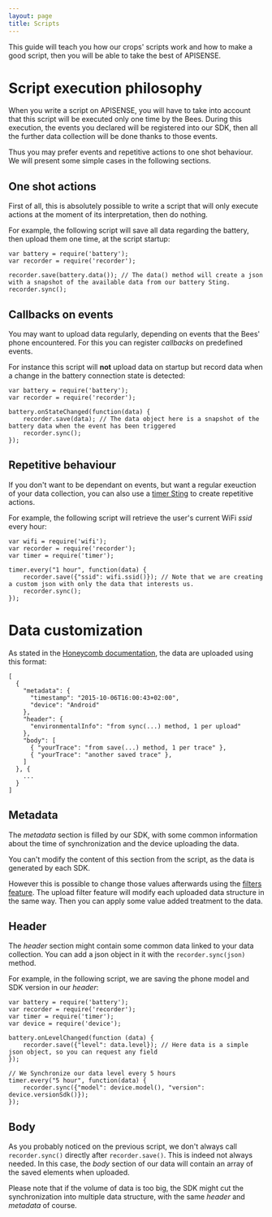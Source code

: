 ```yaml
---
layout: page
title: Scripts
---
```


This guide will teach you how our crops' scripts work and how to make a good script,
then you will be able to take the best of APISENSE.

# Script execution philosophy

When you write a script on APISENSE, you will have to take into account that this script will be executed only one time by the Bees.
During this execution, the events you declared will be registered into our SDK, then all the further data collection will be done thanks to those events.

Thus you may prefer events and repetitive actions to one shot behaviour. We will present some simple cases in the following sections.

## One shot actions

First of all, this is absolutely possible to write a script that will only execute actions at the moment of its interpretation, then do nothing.

For example, the following script will save all data regarding the battery, then upload them one time, at the script startup:

    var battery = require('battery');
    var recorder = require('recorder');

    recorder.save(battery.data()); // The data() method will create a json with a snapshot of the available data from our battery Sting.
    recorder.sync();

## Callbacks on events

You may want to upload data regularly, depending on events that the Bees' phone encountered. For this you can register _callbacks_ on predefined events.

For instance this script will __not__ upload data on startup but record data when a change in the battery connection state is detected:

    var battery = require('battery');
    var recorder = require('recorder');

    battery.onStateChanged(function(data) {
        recorder.save(data); // The data object here is a snapshot of the battery data when the event has been triggered
        recorder.sync();
    });


## Repetitive behaviour

If you don't want to be dependant on events, but want a regular exeuction of your data collection, you can also use a [timer Sting](../../stings/sdk/timer) to create repetitive actions.

For example, the following script will retrieve the user's current WiFi _ssid_ every hour:

    var wifi = require('wifi');
    var recorder = require('recorder');
    var timer = require('timer');

    timer.every("1 hour", function(data) {
        recorder.save({"ssid": wifi.ssid()}); // Note that we are creating a custom json with only the data that interests us.
        recorder.sync();
    });

# Data customization

As stated in the [Honeycomb documentation](../honeycomb#get-everything), the data are uploaded using this format:

    [
      {
        "metadata": {
          "timestamp": "2015-10-06T16:00:43+02:00",
          "device": "Android"
        },
        "header": {
          "environmentalInfo": "from sync(...) method, 1 per upload"
        },
        "body": [
          { "yourTrace": "from save(...) method, 1 per trace" },
          { "yourTrace": "another saved trace" },
        ]
      }, {
        ...
      }
    ]

## Metadata

The _metadata_ section is filled by our SDK, with some common information about the time of synchronization and the device uploading the data.

You can't modify the content of this section from the script, as the data is generated by each SDK.

However this is possible to change those values afterwards using the [filters feature](../honeycomb/#filter-uploaded-data).
The upload filter feature will modify each uploaded data structure in the same way. Then you can apply some value added treatment to the data.

## Header

The _header_ section might contain some common data linked to your data collection. You can add a json object in it with the `recorder.sync(json)` method.

For example, in the following script, we are saving the phone model and SDK version in our _header_:

    var battery = require('battery');
    var recorder = require('recorder');
    var timer = require('timer');
    var device = require('device');

    battery.onLevelChanged(function (data) {
        recorder.save({"level": data.level}); // Here data is a simple json object, so you can request any field
    });

    // We Synchronize our data level every 5 hours
    timer.every("5 hour", function(data) {
        recorder.sync({"model": device.model(), "version": device.versionSdk()});
    });


## Body

As you probably noticed on the previous script, we don't always call `recorder.sync()` directly after `recorder.save()`. This is indeed not always needed. In this case, the _body_ section of our data will contain an array of the saved elements when uploaded.

Please note that if the volume of data is too big, the SDK might cut the synchronization into multiple data structure, with the same _header_ and _metadata_ of course.
